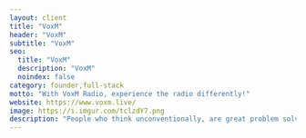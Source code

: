 ```yaml
---
layout: client
title: "VoxM"
header: "VoxM"
subtitle: "VoxM"
seo:
  title: "VoxM"
  description: "VoxM"
  noindex: false
category: founder,full-stack
motto: "With VoxM Radio, experience the radio differently!"
website: https://www.voxm.live/
image: https://i.imgur.com/tclzdY7.png
description: "People who think unconventionally, are great problem solvers and see opportunities where others see only challenges."
---
```

